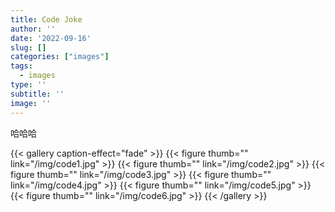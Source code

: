 ```yaml
---
title: Code Joke
author: ''
date: '2022-09-16'
slug: []
categories: ["images"]
tags:
  - images
type: ''
subtitle: ''
image: ''
---
```


哈哈哈

{{< gallery caption-effect="fade" >}}
  {{< figure thumb="" link="/img/code1.jpg" >}}
  {{< figure thumb="" link="/img/code2.jpg" >}}
  {{< figure thumb="" link="/img/code3.jpg" >}}
  {{< figure thumb="" link="/img/code4.jpg" >}}
  {{< figure thumb="" link="/img/code5.jpg" >}}
  {{< figure thumb="" link="/img/code6.jpg" >}}
{{< /gallery >}} 